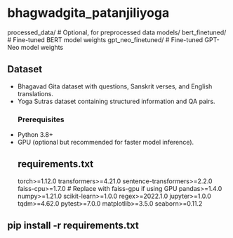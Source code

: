 # bhagwadgita_patanjiliyoga

processed_data/  # Optional, for preprocessed data
 models/
 bert_finetuned/  # Fine-tuned BERT model weights
 gpt_neo_finetuned/  # Fine-tuned GPT-Neo model weights
 ## Dataset
- Bhagavad Gita dataset with questions, Sanskrit verses, and English translations.
- Yoga Sutras dataset containing structured information and QA pairs.
  ### Prerequisites
- Python 3.8+
- GPU (optional but recommended for faster model inference).
  ## requirements.txt
  torch>=1.12.0
transformers>=4.21.0
sentence-transformers>=2.2.0
faiss-cpu>=1.7.0  # Replace with faiss-gpu if using GPU
pandas>=1.4.0
numpy>=1.21.0
scikit-learn>=1.0.0
regex>=2022.1.0
jupyter>=1.0.0
tqdm>=4.62.0
pytest>=7.0.0
matplotlib>=3.5.0
seaborn>=0.11.2
## pip install -r requirements.txt
